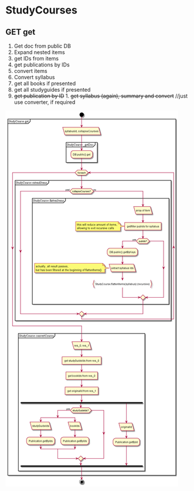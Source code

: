 # StudyCourses



## GET get

1. Get doc from public DB
2. Expand nested items
  1. get IDs from items
  1. get publications by IDs
  1. convert items
3. Convert syllabus
  1. get all books if presented
  1. get all studyguides if presented
  1. ~~get publication by ID~~
    1. ~~get syllabus (again), summary and convert~~ //just use converter, if required


![schema](../diagrams/StudyCourses.GET.get.png)  
